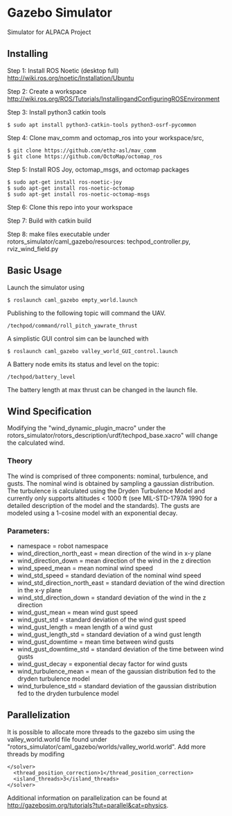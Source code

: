# Gazebo Simulator
Simulator for ALPACA Project

## Installing
Step 1: Install ROS Noetic (desktop full) http://wiki.ros.org/noetic/Installation/Ubuntu

Step 2: Create a workspace http://wiki.ros.org/ROS/Tutorials/InstallingandConfiguringROSEnvironment

Step 3: Install python3 catkin tools
```
$ sudo apt install python3-catkin-tools python3-osrf-pycommon
```
Step 4: Clone mav_comm and octomap_ros into your workspace/src,
```
$ git clone https://github.com/ethz-asl/mav_comm 
$ git clone https://github.com/OctoMap/octomap_ros
```

Step 5: Install ROS Joy, octomap_msgs, and octomap packages
```
$ sudo apt-get install ros-noetic-joy
$ sudo apt-get install ros-noetic-octomap
$ sudo apt-get install ros-noetic-octomap-msgs
```

Step 6: Clone this repo into your workspace

Step 7: Build with catkin build

Step 8: make files executable under rotors_simulator/caml_gazebo/resources: techpod_controller.py, rviz_wind_field.py


## Basic Usage
Launch the simulator using 
```
$ roslaunch caml_gazebo empty_world.launch
```
Publishing to the following topic will command the UAV.
```
/techpod/command/roll_pitch_yawrate_thrust
```
A simplistic GUI control sim can be launched with
```
$ roslaunch caml_gazebo valley_world_GUI_control.launch
```
A Battery node emits its status and level on the topic:
```
/techpod/battery_level
```
The battery length at max thrust can be changed in the launch file.

## Wind Specification
Modifying the "wind_dynamic_plugin_macro" under the rotors_simulator/rotors_description/urdf/techpod_base.xacro" will change the calculated wind.
### Theory
The wind is comprised of three components: nominal, turbulence, and gusts. The nominal wind is obtained by sampling a gaussian distribution. The turbulence is calculated using the Dryden Turbulence Model and currently only supports altitudes < 1000 ft (see MIL-STD-1797A 1990 for a detailed description of the model and the standards). The gusts are modeled using a 1-cosine model with an exponential decay.
### Parameters: 
- namespace = robot namespace
- wind_direction_north_east = mean direction of the wind in x-y plane
- wind_direction_down = mean direction of the wind in the z direction
- wind_speed_mean = mean nominal wind speed
- wind_std_speed = standard deviation of the nominal wind speed
- wind_std_direction_north_east = standard deviation of the wind direction in the x-y plane
- wind_std_direction_down = standard deviation of the wind in the z direction
- wind_gust_mean = mean wind gust speed
- wind_gust_std = standard deviation of the wind gust speed
- wind_gust_length = mean length of a wind gust
- wind_gust_length_std = standard deviation of a wind gust length
- wind_gust_downtime = mean time between wind gusts
- wind_gust_downtime_std = standard deviation of the time between wind gusts
- wind_gust_decay = exponential decay factor for wind gusts
- wind_turbulence_mean = mean of the gaussian distribution fed to the dryden turbulence model
- wind_turbulence_std = standard deviation of the gaussian distribution fed to the dryden turbulence model

## Parallelization
It is possible to allocate more threads to the gazebo sim using the valley_world.world file found under "rotors_simulator/caml_gazebo/worlds/valley_world.world". Add more threads by modifing
```
</solver>
  <thread_position_correction>1</thread_position_correction>
  <island_threads>3</island_threads>
</solver>
```
Additional information on parallelization can be found at http://gazebosim.org/tutorials?tut=parallel&cat=physics.
